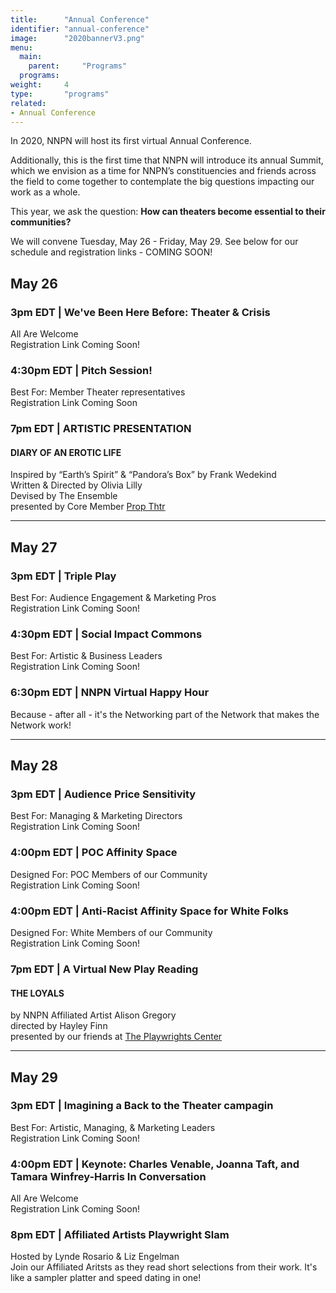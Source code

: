 ```yaml
---
title:      "Annual Conference"
identifier: "annual-conference"
image:      "2020bannerV3.png"
menu:
  main:
    parent:     "Programs"
  programs:
weight:     4
type:       "programs"
related:
- Annual Conference
---
```


<span class="lead-in">In 2020, NNPN will host its first virtual Annual Conference.</span>


Additionally, this is the first time that NNPN will introduce its annual Summit, which we envision as a time for NNPN’s constituencies and friends across the field to come together to contemplate the big questions impacting our work as a whole.

This year, we ask the question: **How can theaters become essential to their communities?**

We will convene Tuesday, May 26 - Friday, May 29. See below for our schedule and registration links - COMING SOON!

## May 26
### 3pm EDT | We've Been Here Before: Theater & Crisis
All Are Welcome\
Registration Link Coming Soon!

### 4:30pm EDT | Pitch Session!
Best For: Member Theater representatives\
Registration Link Coming Soon

### 7pm EDT | ARTISTIC PRESENTATION
#### DIARY OF AN EROTIC LIFE
Inspired by “Earth’s Spirit” & “Pandora’s Box” by Frank Wedekind\
Written & Directed by Olivia Lilly\
Devised by The Ensemble\
presented by Core Member [Prop Thtr](https://www.propthtr.org/)

***


## May 27
### 3pm EDT | Triple Play
Best For: Audience Engagement & Marketing Pros\
Registration Link Coming Soon!

### 4:30pm EDT | Social Impact Commons
Best For: Artistic & Business Leaders\
Registration Link Coming Soon!

### 6:30pm EDT | NNPN Virtual Happy Hour
Because - after all - it's the Networking part of the Network that makes the Network work!

***


## May 28
### 3pm EDT | Audience Price Sensitivity
Best For: Managing & Marketing Directors\
Registration Link Coming Soon!

### 4:00pm EDT | POC Affinity Space
Designed For: POC Members of our Community\
Registration Link Coming Soon!

### 4:00pm EDT | Anti-Racist Affinity Space for White Folks
Designed For: White Members of our Community\
Registration Link Coming Soon!

### 7pm EDT | A Virtual New Play Reading 
#### THE LOYALS
by NNPN Affiliated Artist Alison Gregory\
directed by Hayley Finn\
presented by our friends at [The Playwrights Center](https://pwcenter.org/)

***

## May 29
### 3pm EDT | Imagining a Back to the Theater campagin
Best For: Artistic, Managing, & Marketing Leaders\
Registration Link Coming Soon!

### 4:00pm EDT | Keynote: Charles Venable, Joanna Taft, and Tamara Winfrey-Harris In Conversation
All Are Welcome\
Registration Link Coming Soon!

### 8pm EDT | Affiliated Artists Playwright Slam 
Hosted by Lynde Rosario & Liz Engelman\
Join our Affiliated Aritsts as they read short selections from their work. It's like a sampler platter and speed dating in one!
